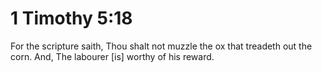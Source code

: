 # 1 Timothy 5:18

For the scripture saith, Thou shalt not muzzle the ox that treadeth out the corn. And, The labourer [is] worthy of his reward.